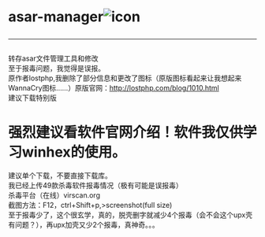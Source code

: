# asar-manager![icon](https://github.com/nwdxlgzs/asar-manager/raw/master/asar.ico)<hr/>
转存asar文件管理工具和修改<br/>
至于报毒问题，我觉得是误报。<br/>
原作者lostphp,我删除了部分信息和更改了图标（原版图标看起来让我想起来WannaCry图标……）原版官网：http://lostphp.com/blog/1010.html<br/>
建议下载特别版<br/>
# 强烈建议看软件官网介绍！软件我仅供学习winhex的使用。<br/>
建议单个下载，不要直接下载库。<br/>
我已经上传49款杀毒软件报毒情况（极有可能是误报毒）<br/>
杀毒平台（在线）virscan.org<br/>
截图方法：F12，ctrl+Shift+p,>screenshot(full size)<br/>
至于报毒少了，这个很玄学，真的，脱壳删字就减少4个报毒（会不会这个upx壳有问题？），再upx加壳又少2个报毒，真神奇。。。
